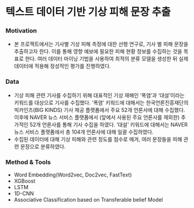 # 텍스트 데이터 기반 기상 피해 문장 추출

### Motivation
* 본 프로젝트에서는 기사별 기상 피해 측정에 대한 선행 연구로, 기사 별 피해 문장을 추출하고자 한다. 이를 통해 영향 예보에 필요한 피해 현황 정보를 수집하는 것을 목표로 한다. 여러 데이터 마이닝 기법을 사용하여 최적의 분류 모델을 생성한 뒤 실제 데이터에 적용해 정성적인 평가를 진행하였다.

### Data
* 기상 피해 관련 기사를 수집하기 위해 대표적인 기상 재해인 ‘폭염’과 ‘대설’이라는 키워드를 대상으로 기사를 수집했다. ‘폭염’ 키워드에 대해서는 한국언론진흥재단의 빅카인즈(BIG KINDS) 기사 제공 플랫폼에서 주요 52개 언론사에 대해 수집했다. 이후에 NAVER 뉴스 서비스 플랫폼에서 (앞에서 사용된 주요 언론사를 제외한) 추가적인 52개 언론사를 통해 기사 수집을 하였다. ‘대설’ 키워드에 대해서는 NAVER 뉴스 서비스 플랫폼에서 총 104개 언론사에 대해 일괄 수집하였다. 
* 수집된 데이터에 대해 기상 피해와 관련 정도를 점수로 매겨, 여러 문장들을 피해 관련 문장으로 분류하였다.

### Method & Tools
* Word Embedding(Word2vec, Doc2vec, FastText)
* XGBoost
* LSTM
* 1D-CNN
* Associative Classification based on Transferable belief Model
